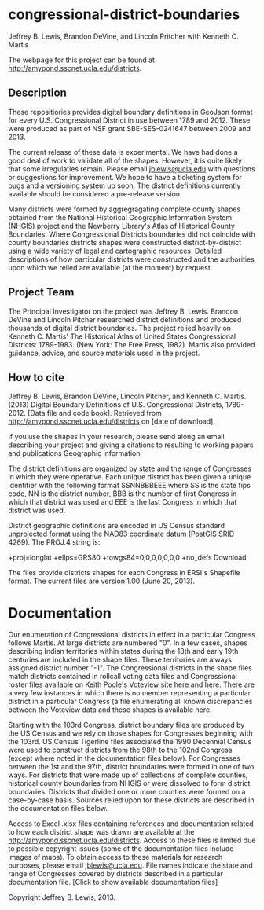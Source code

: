 congressional-district-boundaries
=================================
Jeffrey B. Lewis, Brandon DeVine, and Lincoln Pritcher with Kenneth C. Martis

The webpage for this project can be found at
http://amypond.sscnet.ucla.edu/districts.

Description
-----------

These repositiories provides digital boundary definitions in GeoJson
format for every U.S. Congressional District in use between 1789 and
2012. These were produced as part of NSF grant SBE-SES-0241647 between
2009 and 2013.

The current release of these data is experimental. We have had done a
good deal of work to validate all of the shapes. However, it is quite
likely that some irregulaties remain. Please email jblewis@ucla.edu
with questions or suggestions for improvement. We hope to have a
ticketing system for bugs and a versioning system up soon. The
district definitions currently available should be considered a
pre-release version.

Many districts were formed by aggregragating complete county shapes
obtained from the National Historical Geographic Information System
(NHGIS) project and the Newberry Library's Atlas of Historical County
Boundaries. Where Congressional Districts boundaries did not coincide
with county boundaries districts shapes were constructed
district-by-district using a wide variety of legal and cartographic
resources. Detailed descriptions of how particular districts were
constructed and the authorities upon which we relied are available (at
the moment) by request.  


Project Team
------------

The Principal Investigator on the project was Jeffrey
B. Lewis. Brandon DeVine and Lincoln Pitcher researched district
definitions and produced thousands of digital district boundaries. The
project relied heavily on Kenneth C. Martis' The Historical Atlas of
United States Congressional Districts: 1789-1983. (New York: The Free
Press, 1982). Martis also provided guidance, advice, and source
materials used in the project.  


How to cite
-----------

Jeffrey B. Lewis, Brandon DeVine, Lincoln Pitcher, and Kenneth
C. Martis. (2013) Digital Boundary Definitions of U.S. Congressional
Districts, 1789-2012. [Data file and code book]. Retrieved from
http://amypond.sscnet.ucla.edu/districts on [date of download].

If you use the shapes in your research, please send along an email
describing your project and giving a citations to resulting to working
papers and publications Geographic information

The district definitions are organized by state and the range of
Congresses in which they were operative.  Each unique district has
been given a unique identifier with the following format SSNNBBBEEE
where SS is the state fips code, NN is the district number, BBB is the
number of first Congress in which that district was used and EEE is
the last Congress in which that district was used.

District geographic definitions are encoded in US Census standard
unprojected format using the NAD83 coordinate datum (PostGIS SRID
4269). The PROJ.4 string is:

+proj=longlat +ellps=GRS80 +towgs84=0,0,0,0,0,0,0 +no_defs
Download

The files provide districts shapes for each Congress in ERSI's
Shapefile format. The current files are version 1.00 (June 20, 2013).


Documentation
=============

Our enumeration of Congressional districts in effect in a particular
Congress follows Martis. At large districts are numbered "0". In a few
cases, shapes describing Indian territories within states during the
18th and early 19th centuries are included in the shape files. These
territories are always assigned district number "-1". The
Congressional districts in the shape files match districts contained
in rollcall voting data files and Congressional roster files available
on Keith Poole's Voteview site here and here. There are a very few
instances in which there is no member representing a particular
district in a particular Congress (a file enumerating all known
discrepancies between the Voteview data and these shapes is available
here.

Starting with the 103rd Congress, district boundary files are produced
by the US Census and we rely on those shapes for Congresses beginning
with the 103rd. US Census Tigerline files associated the 1990
Decennial Census were used to construct districts from the 98th to the
102nd Congress (except where noted in the documentation files
below). For Congresses between the 1st and the 97th, district
boundaries were formed in one of two ways. For districts that were
made up of collections of complete counties, historical county
boundaries from NHGIS or were dissolved to form district
boundaries. Districts that divided one or more counties were formed on
a case-by-case basis. Sources relied upon for these districts are
described in the documentation files below.

Access to Excel .xlsx files containing references and documentation
related to how each district shape was drawn are available at the
http://amypond.sscnet.ucla.edu/districts. Access to these files is
limited due to possible copyright issues (some of the documentation
files include images of maps). To obtain access to these materials for
research purposes, please email jblewis@ucla.edu. File names indicate
the state and range of Congresses covered by districts described in a
particular documentation file.  [Click to show available documentation
files]

Copyright Jeffrey B. Lewis, 2013.

